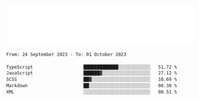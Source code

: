 [![](./hello.svg)](https://blog.yrobot.top?ref=github-yrobot)

<!--START_SECTION:waka-->

```txt
From: 24 September 2023 - To: 01 October 2023

TypeScript                   █████████████░░░░░░░░░░░░   51.72 %
JavaScript                   ██████▓░░░░░░░░░░░░░░░░░░   27.12 %
SCSS                         ██▓░░░░░░░░░░░░░░░░░░░░░░   10.69 %
Markdown                     ██░░░░░░░░░░░░░░░░░░░░░░░   08.38 %
XML                          ░░░░░░░░░░░░░░░░░░░░░░░░░   00.51 %
```

<!--END_SECTION:waka-->
